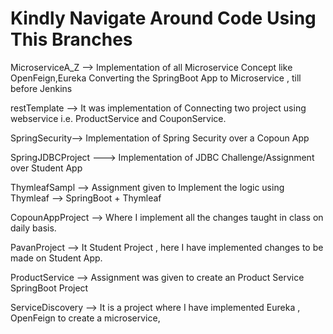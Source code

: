 # Kindly Navigate Around Code Using This Branches


MicroserviceA_Z --> Implementation of all Microservice Concept like OpenFeign,Eureka Converting the SpringBoot App to Microservice , till before Jenkins

restTemplate --> It was implementation of Connecting two project using webservice i.e. ProductService and CouponService.

SpringSecurity--> Implementation of Spring Security over a Copoun App

SpringJDBCProject ---> Implementation of JDBC Challenge/Assignment over Student App

ThymleafSampl --> Assignment given to Implement the logic using Thymleaf --> SpringBoot + Thymleaf

CopounAppProject --> Where I implement all the changes taught in class on daily basis.

PavanProject --> It Student Project , here I have implemented changes to be made on Student App.

ProductService --> Assignment was given to create an Product Service SpringBoot Project

ServiceDiscovery --> It is a project where I have implemented Eureka , OpenFeign to create a microservice,



